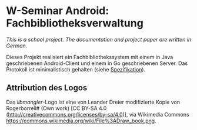 W-Seminar Android: Fachbibliotheksverwaltung
============================================

*This is a school project. The documentation and project paper are written in German.*

Dieses Projekt realisiert ein Fachbibliothekssystem mit einem in Java geschriebenen
Android-Client und einem in Go geschriebenen Server. Das Protokoll ist minimalistisch
gehalten (siehe [Spezifikation](SPEC.md)).

Attribution des Logos
---------------------

Das *libmangler*-Logo ist eine von Leander Dreier modifizierte Kopie von Rogerborrell#
(Own work) [CC BY-SA 4.0 (http://creativecommons.org/licenses/by-sa/4.0)], via Wikimedia
Commons https://commons.wikimedia.org/wiki/File%3ADraw_book.png.
